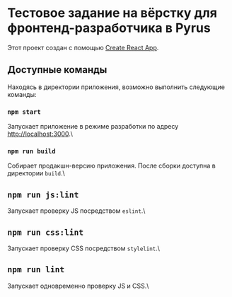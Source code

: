 # Тестовое задание на вёрстку для фронтенд-разработчика в Pyrus

Этот проект создан с помощью [Create React App](https://github.com/facebook/create-react-app).

## Доступные команды

Находясь в директории приложения, возможно выполнить следующие команды:

### `npm start`

Запускает приложение в режиме разработки по адресу [http://localhost:3000](http://localhost:3000).\

### `npm run build`

Собирает продакшн-версию приложения. После сборки доступна в директории `build`.\

## `npm run js:lint`

Запускает проверку JS посредством `eslint`.\

## `npm run css:lint`

Запускает проверку CSS посредством `stylelint`.\

## `npm run lint`

Запускает одновременно проверку JS и CSS.\
